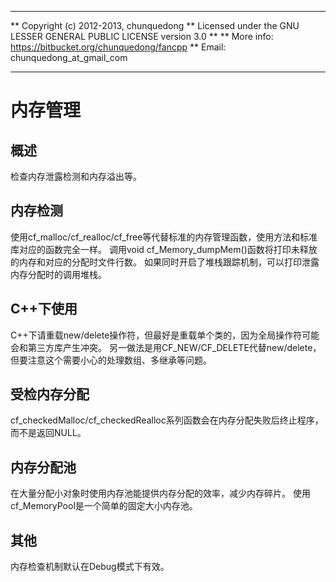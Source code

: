 **************************************************************************
** Copyright (c) 2012-2013, chunquedong
** Licensed under the GNU LESSER GENERAL PUBLIC LICENSE version 3.0
**
** More info: https://bitbucket.org/chunquedong/fancpp
** Email: chunquedong_at_gmail_com
**************************************************************************

内存管理
============================

概述
-------
检查内存泄露检测和内存溢出等。

内存检测
-------
使用cf_malloc/cf_realloc/cf_free等代替标准的内存管理函数，使用方法和标准库对应的函数完全一样。
调用void cf_Memory_dumpMem()函数将打印未释放的内存和对应的分配时文件行数。
如果同时开启了堆栈跟踪机制，可以打印泄露内存分配时的调用堆栈。

C++下使用
-------
C++下请重载new/delete操作符，但最好是重载单个类的，因为全局操作符可能会和第三方库产生冲突。
另一做法是用CF_NEW/CF_DELETE代替new/delete，但要注意这个需要小心的处理数组、多继承等问题。

受检内存分配
-------
cf_checkedMalloc/cf_checkedRealloc系列函数会在内存分配失败后终止程序，而不是返回NULL。

内存分配池
-------
在大量分配小对象时使用内存池能提供内存分配的效率，减少内存碎片。
使用cf_MemoryPool是一个简单的固定大小内存池。

其他
-------
内存检查机制默认在Debug模式下有效。

